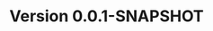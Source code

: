 <!--
# Version <majorVersion>.<minorVersion>.<bugfixVersion> <more details>
-->
# Version 0.0.1-SNAPSHOT #